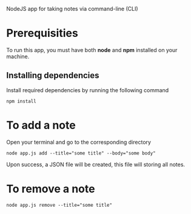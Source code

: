 NodeJS app for taking notes via command-line (CLI)

# Prerequisities

To run this app, you must have both **node** and **npm** installed on your machine.

## Installing dependencies

Install required dependencies by running the following command

```
npm install
```

# To add a note

Open your terminal and go to the corresponding directory

```
node app.js add --title="some title" --body="some body"
```

Upon success, a JSON file will be created, this file will storing all notes.

# To remove a note

```
node app.js remove --title="some title"
```
